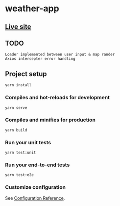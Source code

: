 # weather-app


## [Live site](https://cocky-blackwell-8fdee1.netlify.com/)


## TODO
```
Loader implemented between user input & map rander
Axios intercepter error handling
```

## Project setup
```
yarn install
```

### Compiles and hot-reloads for development
```
yarn serve
```

### Compiles and minifies for production
```
yarn build
```

### Run your unit tests
```
yarn test:unit
```

### Run your end-to-end tests
```
yarn test:e2e
```

### Customize configuration
See [Configuration Reference](https://cli.vuejs.org/config/).
